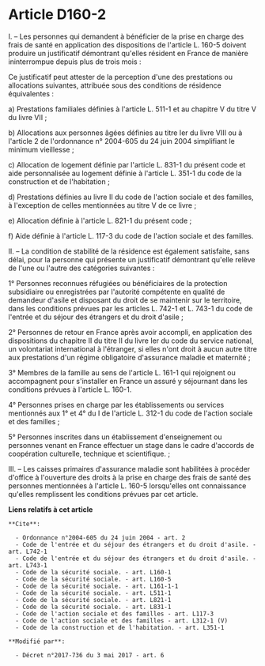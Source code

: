 # Article D160-2

I. – Les personnes qui demandent à bénéficier de la prise en charge des frais de santé en application des dispositions de
l'article L. 160-5 doivent produire un justificatif démontrant qu'elles résident en France de manière ininterrompue depuis
plus de trois mois : 

Ce justificatif peut attester de la perception d'une des prestations ou allocations suivantes, attribuée sous des conditions
de résidence équivalentes : 

a) Prestations familiales définies à l'article L. 511-1 et au chapitre V du titre V du livre VII ; 

b) Allocations aux personnes âgées définies au titre Ier du livre VIII ou à l'article 2 de l'ordonnance n° 2004-605 du 24
juin 2004 simplifiant le minimum vieillesse ; 

c) Allocation de logement définie par l'article L. 831-1 du présent code et aide personnalisée au logement définie à
l'article L. 351-1 du code de la construction et de l'habitation ; 

d) Prestations définies au livre II du code de l'action sociale et des familles, à l'exception de celles mentionnées au titre
V de ce livre ; 

e) Allocation définie à l'article L. 821-1 du présent code ; 

f) Aide définie à l'article L. 117-3 du code de l'action sociale et des familles. 

II. – La condition de stabilité de la résidence est également satisfaite, sans délai, pour la personne qui présente un
justificatif démontrant qu'elle relève de l'une ou l'autre des catégories suivantes : 

1° Personnes reconnues réfugiées ou bénéficiaires de la protection subsidiaire ou enregistrées par l'autorité compétente en
qualité de demandeur d'asile et disposant du droit de se maintenir sur le territoire, dans les conditions prévues par les
articles L. 742-1 et L. 743-1 du code de l'entrée et du séjour des étrangers et du droit d'asile ; 

2° Personnes de retour en France après avoir accompli, en application des dispositions du chapitre II du titre II du livre
Ier du code du service national, un volontariat international à l'étranger, si elles n'ont droit à aucun autre titre aux
prestations d'un régime obligatoire d'assurance maladie et maternité ; 

3° Membres de la famille au sens de l'article L. 161-1 qui rejoignent ou accompagnent pour s'installer en France un assuré y
séjournant dans les conditions prévues à l'article L. 160-1.

4° Personnes prises en charge par les établissements ou services mentionnés aux 1° et 4° du I de l'article L. 312-1 du code
de l'action sociale et des familles ; 

5° Personnes inscrites dans un établissement d'enseignement ou personnes venant en France effectuer un stage dans le cadre
d'accords de coopération culturelle, technique et scientifique. ; 

III. – Les caisses primaires d'assurance maladie sont habilitées à procéder d'office à l'ouverture des droits à la prise en
charge des frais de santé des personnes mentionnées à l'article L. 160-5 lorsqu'elles ont connaissance qu'elles remplissent
les conditions prévues par cet article.

**Liens relatifs à cet article**

	**Cite**:

	  - Ordonnance n°2004-605 du 24 juin 2004 - art. 2
	  - Code de l'entrée et du séjour des étrangers et du droit d'asile. - art. L742-1
	  - Code de l'entrée et du séjour des étrangers et du droit d'asile. - art. L743-1
	  - Code de la sécurité sociale. - art. L160-1
	  - Code de la sécurité sociale. - art. L160-5
	  - Code de la sécurité sociale. - art. L161-1-1
	  - Code de la sécurité sociale. - art. L511-1
	  - Code de la sécurité sociale. - art. L821-1
	  - Code de la sécurité sociale. - art. L831-1
	  - Code de l'action sociale et des familles - art. L117-3
	  - Code de l'action sociale et des familles - art. L312-1 (V)
	  - Code de la construction et de l'habitation. - art. L351-1

	**Modifié par**:

	  - Décret n°2017-736 du 3 mai 2017 - art. 6
